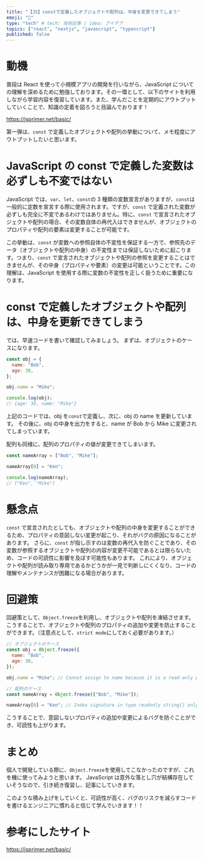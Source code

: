 ```yaml
---
title: "【JS】constで定義したオブジェクトや配列は、中身を変更できてしまう"
emoji: "🧊"
type: "tech" # tech: 技術記事 / idea: アイデア
topics: ["react", "nextjs", "javascript", "typescript"]
published: false
---
```


# 動機

普段は React を使って小規模アプリの開発を行いながら、JavaScript についての理解を深めるために勉強しております。その一環として、以下のサイトを利用しながら学習内容を復習しています。また、学んだことを定期的にアウトプットしていくことで、知識の定着を図ろうと目論んでおります！

https://jsprimer.net/basic/

第一弾は、`const` で定義したオブジェクトや配列の挙動について、メモ程度にアウトプットしたいと思います。

# JavaScript の const で定義した変数は必ずしも不変ではない

JavaScript では、`var`、`let`、`const`の 3 種類の変数宣言がありますが、`const`は一般的に定数を宣言する際に使用されます。ですが、`const` で定義された変数が必ずしも完全に不変であるわけではありません。特に、`const` で宣言されたオブジェクトや配列の場合、その変数自体の再代入はできませんが、オブジェクトのプロパティや配列の要素は変更することが可能です。

この挙動は、`const` が変数への参照自体の不変性を保証する一方で、参照先のデータ（オブジェクトや配列の中身）の不変性までは保証しないために起こります。つまり、`const` で宣言されたオブジェクトや配列の参照を変更することはできませんが、その中身（プロパティや要素）の変更は可能ということです。この理解は、JavaScript を使用する際に変数の不変性を正しく扱うために重要になります。

# const で定義したオブジェクトや配列は、中身を更新できてしまう

では、早速コードを書いて確認してみましょう。
まずは、オブジェクトのケースになります。

```js
const obj = {
  name: "Bob",
  age: 30,
};

obj.name = "Mike";

console.log(obj);
// {age: 30, name: "Mike"}
```

上記のコードでは、obj を`const`で定義し、次に、obj の name を更新しています。
その後に、obj の中身を出力をすると、name が Bob から Mike に変更されてしまっています。

配列も同様に、配列のプロパティの値が変更できてしまいます。

```js
const nameArray = ["Bob", "Mike"];

nameArray[0] = "Ken";

console.log(nameArray);
// ["Ken", "Mike"]
```

# 懸念点

`const` で宣言されたとしても、オブジェクトや配列の中身を変更することができるため、プロパティの意図しない変更が起こり、それがバグの原因になることがあります。
さらに、`const` が指し示すのは変数の再代入を防ぐことであり、その変数が参照するオブジェクトや配列の内容が変更不可能であるとは限らないため、コードの可読性に影響を及ぼす可能性もあります。
これにより、オブジェクトや配列が読み取り専用であるかどうかが一見で判断しにくくなり、コードの理解やメンテナンスが困難になる場合があります。

# 回避策

回避策として、`Object.freeze`を利用し、オブジェクトや配列を凍結させます。こうすることで、オブジェクトや配列のプロパティの追加や変更を防止することができます。（注意点として、`strict mode`にしておく必要があります。）

```js
// オブジェクトのケース
const obj = Object.freeze({
  name: "Bob",
  age: 30,
});

obj.name = "Mike"; // Cannot assign to name because it is a read-only property.

// 配列のケース
const nameArray = Object.freeze(["Bob", "Mike"]);

nameArray[0] = "Ken"; // Index signature in type readonly string[] only permits reading.
```

こうすることで、意図しないプロパティの追加や変更によるバグを防ぐことができ、可読性も上がります。

# まとめ

個人で開発している際に、`Object.freeze`を使用してこなかったのですが、これを機に使ってみようと思います。
JavaScript は意外な落とし穴が結構存在していそうなので、引き続き復習し、記事にしていきます。

このような積み上げをしていくと、可読性が高く、バグのリスクを減らすコードを書けるエンジニアに慣れると信じて学んでいきます！！

# 参考にしたサイト

https://jsprimer.net/basic/
